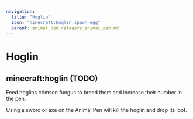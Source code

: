 ```yaml
---
navigation:
  title: "Hoglin"
  icon: "minecraft:hoglin_spawn_egg"
  parent: animal_pen:category_animal_pen.md
---
```


# Hoglin

## minecraft:hoglin (TODO)

<GameScene zoom={4}>
  <Entity id="minecraft:hoglin" />
</GameScene>

<ItemImage id="minecraft:crimson_fungus" />

Feed hoglins crimson fungus to breed them and increase their number in the pen.

<ItemImage id="minecraft:diamond_sword" />

Using a sword or axe on the Animal Pen will kill the hoglin and drop its loot.

